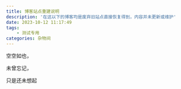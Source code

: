 ```yaml
---
title: 博客站点重建说明
description: '在这以下的博客均是废弃旧站点直接恢复得到，内容并未更新或维护'
date: 2023-10-12 11:17:49
tags: 
	- 测试专用
categories: 杂物间
---
```


空空如也，

未曾忘记，

只是还未想起
